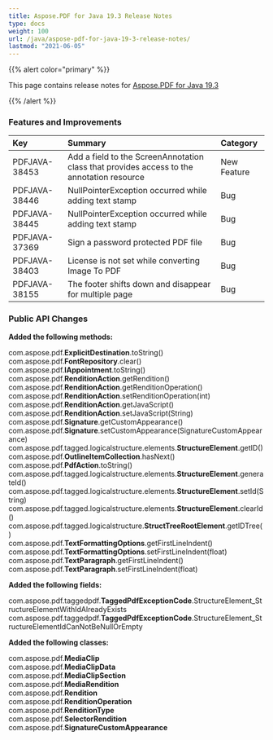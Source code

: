 ```yaml
---
title: Aspose.PDF for Java 19.3 Release Notes
type: docs
weight: 100
url: /java/aspose-pdf-for-java-19-3-release-notes/
lastmod: "2021-06-05"
---
```


{{% alert color="primary" %}}

This page contains release notes for [Aspose.PDF for Java 19.3](https://releases.aspose.com/java/repo/com/aspose/aspose-pdf/19.3/)

{{% /alert %}}
### **Features and Improvements**

|**Key**|**Summary**|**Category**|
| :- | :- | :- |
|PDFJAVA-38453|Add a field to the ScreenAnnotation class that provides access to the annotation resource|New Feature|
|PDFJAVA-38446|NullPointerException occurred while adding text stamp|Bug|
|PDFJAVA-38445|NullPointerException occurred while adding text stamp|Bug|
|PDFJAVA-37369|Sign a password protected PDF file|Bug|
|PDFJAVA-38403|License is not set while converting Image To PDF|Bug|
|PDFJAVA-38155|The footer shifts down and disappear for multiple page|Bug|
### **Public API Changes**
**Added the following methods:**

com.aspose.pdf.**ExplicitDestination**.toString()  
com.aspose.pdf.**FontRepository**.clear()  
com.aspose.pdf.**IAppointment**.toString()  
com.aspose.pdf.**RenditionAction**.getRendition()  
com.aspose.pdf.**RenditionAction**.getRenditionOperation()  
com.aspose.pdf.**RenditionAction**.setRenditionOperation(int)  
com.aspose.pdf.**RenditionAction**.getJavaScript()  
com.aspose.pdf.**RenditionAction**.setJavaScript(String)  
com.aspose.pdf.**Signature**.getCustomAppearance()  
com.aspose.pdf.**Signature**.setCustomAppearance(SignatureCustomAppearance)  
com.aspose.pdf.tagged.logicalstructure.elements.**StructureElement**.getID()  
com.aspose.pdf.**OutlineItemCollection**.hasNext()  
com.aspose.pdf.**PdfAction**.toString()  
com.aspose.pdf.tagged.logicalstructure.elements.**StructureElement**.generateId()  
com.aspose.pdf.tagged.logicalstructure.elements.**StructureElement**.setId(String)  
com.aspose.pdf.tagged.logicalstructure.elements.**StructureElement**.clearId()  
com.aspose.pdf.tagged.logicalstructure.**StructTreeRootElement**.getIDTree()  
com.aspose.pdf.**TextFormattingOptions**.getFirstLineIndent()  
com.aspose.pdf.**TextFormattingOptions**.setFirstLineIndent(float)  
com.aspose.pdf.**TextParagraph**.getFirstLineIndent()  
com.aspose.pdf.**TextParagraph**.setFirstLineIndent(float)  

**Added the following fields:**

com.aspose.pdf.taggedpdf.**TaggedPdfExceptionCode**.StructureElement_StructureElementWithIdAlreadyExists  
com.aspose.pdf.taggedpdf.**TaggedPdfExceptionCode**.StructureElement_StructureElementIdCanNotBeNullOrEmpty  

**Added the following classes:**   

com.aspose.pdf.**MediaClip**   
com.aspose.pdf.**MediaClipData**   
com.aspose.pdf.**MediaClipSection**   
com.aspose.pdf.**MediaRendition**   
com.aspose.pdf.**Rendition**   
com.aspose.pdf.**RenditionOperation**   
com.aspose.pdf.**RenditionType**   
com.aspose.pdf.**SelectorRendition**  
com.aspose.pdf.**SignatureCustomAppearance**  
